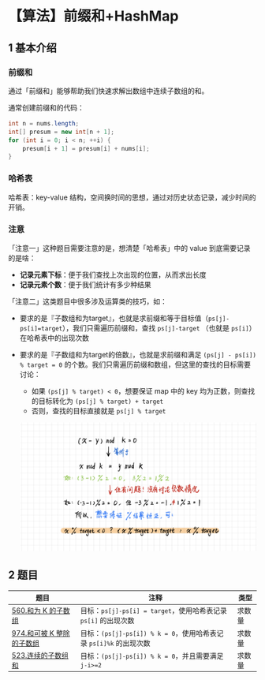 # 【算法】前缀和+HashMap

## 1 基本介绍

### 前缀和

通过「前缀和」能够帮助我们快速求解出数组中连续子数组的和。

通常创建前缀和的代码：

```java
int n = nums.length;
int[] presum = new int[n + 1];
for (int i = 0; i < n; ++i) {
	presum[i + 1] = presum[i] + nums[i];
}
```

### 哈希表

哈希表：key-value 结构，空间换时间的思想，通过对历史状态记录，减少时间的开销。

### 注意

「注意一」这种题目需要注意的是，想清楚「哈希表」中的 value 到底需要记录的是啥：

- **记录元素下标**：便于我们查找上次出现的位置，从而求出长度
- **记录元素个数**：便于我们统计有多少种结果

「注意二」这类题目中很多涉及运算类的技巧，如：

- 要求的是『子数组和为target』，也就是求前缀和等于目标值（`ps[j]-ps[i]=target`），我们只需遍历前缀和，查找 `ps[j]-target` （也就是 `ps[i]`）在哈希表中的出现次数

- 要求的是『子数组和为target的倍数』，也就是求前缀和满足 `(ps[j] - ps[i]) % target = 0` 的个数。我们只需遍历前缀和数组，但这里的查找的目标需要讨论：

  - 如果 `(ps[j] % target) < 0`，想要保证 map 中的 key 均为正数，则查找的目标转化为 `(ps[j] % target) + target`
  - 否则，查找的目标直接就是 `ps[j] % target`

  ![IMG_2E4564A214E6-1](./【算法】前缀和+HashMap.assets/IMG_2E4564A214E6-1.jpeg)

## 2 题目

| 题目                                                         | 注释                                                         | 类型   |
| ------------------------------------------------------------ | ------------------------------------------------------------ | ------ |
| [560.和为 K 的子数组](https://leetcode.cn/problems/subarray-sum-equals-k/) | 目标：`ps[j]-ps[i] = target`，使用哈希表记录 `ps[i]` 的出现次数 | 求数量 |
| [974.和可被 K 整除的子数组](https://leetcode.cn/problems/subarray-sums-divisible-by-k/) | 目标：`(ps[j]-ps[i]) % k = 0`，使用哈希表记录 `ps[i]%k` 的出现次数 | 求数量 |
| [523.连续的子数组和](https://leetcode.cn/problems/continuous-subarray-sum/) | 目标：`(ps[j]-ps[i]) % k = 0`，并且需要满足 `j-i>=2`         | 求数量 |











